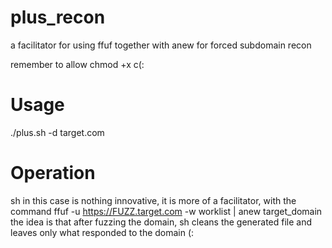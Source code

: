 # plus_recon
a facilitator for using ffuf together with anew for forced subdomain recon

remember to allow chmod +x c(:

# Usage
./plus.sh -d target.com

# Operation
sh in this case is nothing innovative, it is more of a facilitator, with the command ffuf -u https://FUZZ.target.com -w worklist | anew target_domain
the idea is that after fuzzing the domain, sh cleans the generated file and leaves only what responded to the domain (:
